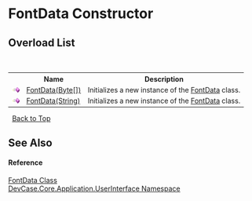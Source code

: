 # FontData Constructor 
 


## Overload List
&nbsp;<table><tr><th></th><th>Name</th><th>Description</th></tr><tr><td>![Public method](media/pubmethod.gif "Public method")</td><td><a href="M_DevCase_Core_Application_UserInterface_FontData__ctor">FontData(Byte[])</a></td><td>
Initializes a new instance of the <a href="T_DevCase_Core_Application_UserInterface_FontData">FontData</a> class.</td></tr><tr><td>![Public method](media/pubmethod.gif "Public method")</td><td><a href="M_DevCase_Core_Application_UserInterface_FontData__ctor_1">FontData(String)</a></td><td>
Initializes a new instance of the <a href="T_DevCase_Core_Application_UserInterface_FontData">FontData</a> class.</td></tr></table>&nbsp;
<a href="#fontdata-constructor">Back to Top</a>

## See Also


#### Reference
<a href="T_DevCase_Core_Application_UserInterface_FontData">FontData Class</a><br /><a href="N_DevCase_Core_Application_UserInterface">DevCase.Core.Application.UserInterface Namespace</a><br />